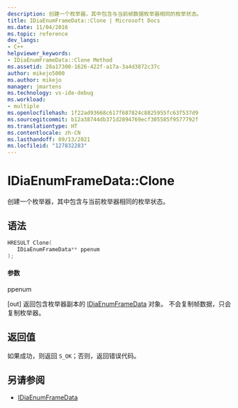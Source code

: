 ```yaml
---
description: 创建一个枚举器，其中包含与当前帧数据枚举器相同的枚举状态。
title: IDiaEnumFrameData::Clone | Microsoft Docs
ms.date: 11/04/2016
ms.topic: reference
dev_langs:
- C++
helpviewer_keywords:
- IDiaEnumFrameData::Clone Method
ms.assetid: 28a17300-1626-422f-a17a-3a4d3872c37c
author: mikejo5000
ms.author: mikejo
manager: jmartens
ms.technology: vs-ide-debug
ms.workload:
- multiple
ms.openlocfilehash: 1f22ad93668c617f687824c8825955fc63f537d9
ms.sourcegitcommit: b12a38744db371d2894769ecf305585f9577792f
ms.translationtype: HT
ms.contentlocale: zh-CN
ms.lasthandoff: 09/13/2021
ms.locfileid: "127832283"
---
```

# <a name="idiaenumframedataclone"></a>IDiaEnumFrameData::Clone
创建一个枚举器，其中包含与当前枚举器相同的枚举状态。

## <a name="syntax"></a>语法

```C++
HRESULT Clone( 
   IDiaEnumFrameData** ppenum
);
```

#### <a name="parameters"></a>参数
 ppenum

[out] 返回包含枚举器副本的 [IDiaEnumFrameData](../../debugger/debug-interface-access/idiaenumframedata.md) 对象。 不会复制帧数据，只会复制枚举器。

## <a name="return-value"></a>返回值
 如果成功，则返回 `S_OK`；否则，返回错误代码。

## <a name="see-also"></a>另请参阅
- [IDiaEnumFrameData](../../debugger/debug-interface-access/idiaenumframedata.md)
